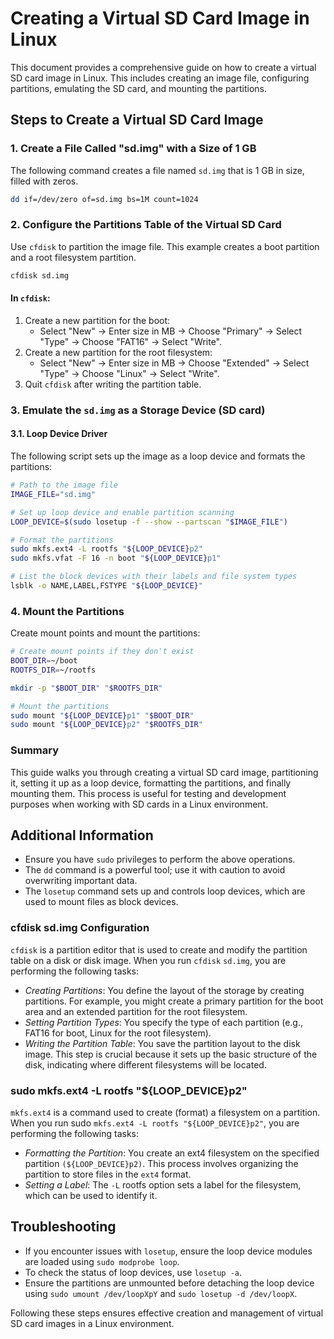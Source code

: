 
# Creating a Virtual SD Card Image in Linux

This document provides a comprehensive guide on how to create a virtual SD card image in Linux. This includes creating an image file, configuring partitions, emulating the SD card, and mounting the partitions.

## Steps to Create a Virtual SD Card Image

### 1. Create a File Called "sd.img" with a Size of 1 GB
The following command creates a file named `sd.img` that is 1 GB in size, filled with zeros.

```bash
dd if=/dev/zero of=sd.img bs=1M count=1024
```

### 2. Configure the Partitions Table of the Virtual SD Card
Use `cfdisk` to partition the image file. This example creates a boot partition and a root filesystem partition.

```bash
cfdisk sd.img
```

#### In `cfdisk`:
1. Create a new partition for the boot:
    - Select "New" -> Enter size in MB -> Choose "Primary" -> Select "Type" -> Choose "FAT16" -> Select "Write".
2. Create a new partition for the root filesystem:
    - Select "New" -> Enter size in MB -> Choose "Extended" -> Select "Type" -> Choose "Linux" -> Select "Write".
3. Quit `cfdisk` after writing the partition table.

### 3. Emulate the `sd.img` as a Storage Device (SD card)

#### 3.1. Loop Device Driver
The following script sets up the image as a loop device and formats the partitions:

```bash
# Path to the image file
IMAGE_FILE="sd.img"

# Set up loop device and enable partition scanning
LOOP_DEVICE=$(sudo losetup -f --show --partscan "$IMAGE_FILE")

# Format the partitions
sudo mkfs.ext4 -L rootfs "${LOOP_DEVICE}p2"
sudo mkfs.vfat -F 16 -n boot "${LOOP_DEVICE}p1"

# List the block devices with their labels and file system types
lsblk -o NAME,LABEL,FSTYPE "${LOOP_DEVICE}"
```

### 4. Mount the Partitions
Create mount points and mount the partitions:

```bash
# Create mount points if they don't exist
BOOT_DIR=~/boot
ROOTFS_DIR=~/rootfs

mkdir -p "$BOOT_DIR" "$ROOTFS_DIR"

# Mount the partitions
sudo mount "${LOOP_DEVICE}p1" "$BOOT_DIR"
sudo mount "${LOOP_DEVICE}p2" "$ROOTFS_DIR"
```

### Summary
This guide walks you through creating a virtual SD card image, partitioning it, setting it up as a loop device, formatting the partitions, and finally mounting them. This process is useful for testing and development purposes when working with SD cards in a Linux environment.

## Additional Information
- Ensure you have `sudo` privileges to perform the above operations.
- The `dd` command is a powerful tool; use it with caution to avoid overwriting important data.
- The `losetup` command sets up and controls loop devices, which are used to mount files as block devices.

###  cfdisk sd.img Configuration

`cfdisk` is a partition editor that is used to create and modify the partition table on a disk or disk image. When you run `cfdisk` `sd.img`, you are performing the following tasks:

* *Creating Partitions*: You define the layout of the storage by creating partitions. For example, you might create a primary partition for the boot area and an extended partition for the root filesystem.
* *Setting Partition Types*: You specify the type of each partition (e.g., FAT16 for boot, Linux for the root filesystem).
* *Writing the Partition Table*: You save the partition layout to the disk image.
This step is crucial because it sets up the basic structure of the disk, indicating where different filesystems will be located.

###  sudo mkfs.ext4 -L rootfs "${LOOP_DEVICE}p2"
`mkfs.ext4` is a command used to create (format) a filesystem on a partition. When you run sudo `mkfs.ext4 -L rootfs "${LOOP_DEVICE}p2"`, you are performing the following tasks:

* *Formatting the Partition*: You create an ext4 filesystem on the specified partition `(${LOOP_DEVICE}p2)`. This process involves organizing the partition to store files in the `ext4` format.
* *Setting a Label*: The `-L` rootfs option sets a label for the filesystem, which can be used to identify it.

## Troubleshooting
- If you encounter issues with `losetup`, ensure the loop device modules are loaded using `sudo modprobe loop`.
- To check the status of loop devices, use `losetup -a`.
- Ensure the partitions are unmounted before detaching the loop device using `sudo umount /dev/loopXpY` and `sudo losetup -d /dev/loopX`.

Following these steps ensures effective creation and management of virtual SD card images in a Linux environment.
